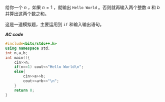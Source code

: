 给你一个 $n$ ，如果 $n = 1$ ，就输出 `Hello World` 。否则就再输入两个整数 $a$ 和 $b$ 并算出这两个数之和。

这是一道模拟题，主要运用到 `if` 和输入输出语句。

**_AC code_**

```cpp
#include<bits/stdc++.h>
using namespace std;
int n,a,b;
int main(){
    cin>>n;
    if(n==1) cout<<"Hello World\n";
    else{
        cin>>a>>b;
        cout<<a+b<<"\n";
    }
    return 0;
}
```
